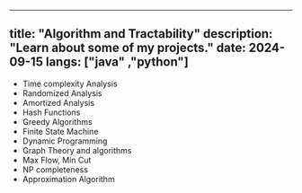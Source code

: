 ---
title: "Algorithm and Tractability"
description: "Learn about some of my projects."
date: 2024-09-15
langs: ["java" ,"python"]
----

- Time complexity Analysis
- Randomized Analysis
- Amortized Analysis
- Hash Functions
- Greedy Algorithms
- Finite State Machine
- Dynamic Programming
- Graph Theory and algorithms
- Max Flow, Min Cut
- NP completeness
- Approximation Algorithm
